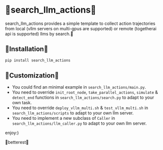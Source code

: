 # 🥳search_llm_actions🥳

search_llm_actions provides a simple template to collect action trajectories from local (vllm servers on multi-gpus are supported) or remote (togetherai api is supported) llms by search.🫠

## 🚀Installation🚀

```bash
pip install search_llm_actions
```

## 🧐Customization🧐

- You could find an minimal example in `search_llm_actions/main.py`.
- You need to override  `init_root_node`, `take_parallel_actions`, `simulate` & `detect_end` functions in `search_llm_actions/search.py` to adapt to your own task.
- You need to override `deploy_vllm_multi.sh` & `test_vllm_multi.sh` in `search_llm_actions/scripts` to adapt to your own llm server.
- You need to implement a new subclass of `Caller` in `search_llm_actions/llm_caller.py` to adapt to your own llm server.

enjoy:)

🤯betterest🤯
